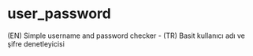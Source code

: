 # user_password
(EN) Simple username and password checker  - (TR) Basit kullanıcı adı ve şifre denetleyicisi
